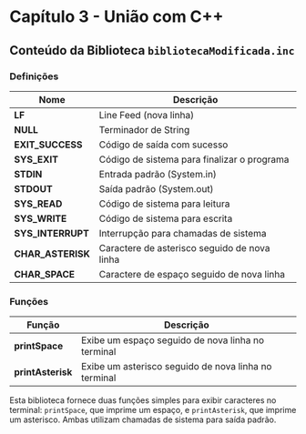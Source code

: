 # Capítulo 3 - União com C++

## Conteúdo da Biblioteca `bibliotecaModificada.inc`

### Definições

| Nome              | Descrição                                    |
|-------------------|----------------------------------------------|
| **LF**            | Line Feed (nova linha)                       |
| **NULL**          | Terminador de String                         |
| **EXIT_SUCCESS**  | Código de saída com sucesso                  |
| **SYS_EXIT**      | Código de sistema para finalizar o programa  |
| **STDIN**         | Entrada padrão (System.in)                   |
| **STDOUT**        | Saída padrão (System.out)                    |
| **SYS_READ**      | Código de sistema para leitura               |
| **SYS_WRITE**     | Código de sistema para escrita               |
| **SYS_INTERRUPT** | Interrupção para chamadas de sistema         |
| **CHAR_ASTERISK** | Caractere de asterisco seguido de nova linha |
| **CHAR_SPACE**    | Caractere de espaço seguido de nova linha    |

### Funções

| Função            | Descrição                                    |
|-------------------|----------------------------------------------|
| **printSpace**     | Exibe um espaço seguido de nova linha no terminal |
| **printAsterisk**  | Exibe um asterisco seguido de nova linha no terminal |

Esta biblioteca fornece duas funções simples para exibir caracteres no terminal: `printSpace`, que imprime um espaço, e `printAsterisk`, que imprime um asterisco. Ambas utilizam chamadas de sistema para saída padrão.
